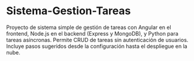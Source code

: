 # Sistema-Gestion-Tareas
Proyecto de sistema simple de gestión de tareas con Angular en el frontend, Node.js en el backend (Express y MongoDB), y Python para tareas asíncronas. Permite CRUD de tareas sin autenticación de usuarios. Incluye pasos sugeridos desde la configuración hasta el despliegue en la nube.
